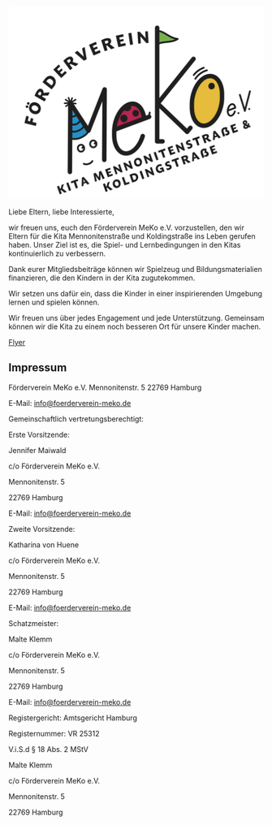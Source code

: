 ![Logo](logo.png)

Liebe Eltern,
liebe Interessierte,

wir freuen uns, euch den Förderverein MeKo e.V. vorzustellen, den wir Eltern für die Kita Mennonitenstraße und Koldingstraße ins Leben gerufen haben. Unser Ziel ist es, die Spiel- und Lernbedingungen in den Kitas kontinuierlich zu verbessern. 

Dank eurer Mitgliedsbeiträge können wir Spielzeug und Bildungsmaterialien finanzieren, die den Kindern in der Kita zugutekommen.

Wir setzen uns dafür ein, dass die Kinder in einer inspirierenden Umgebung lernen und spielen können.

Wir freuen uns über jedes Engagement und jede Unterstützung. Gemeinsam können wir die Kita zu einem noch besseren Ort für unsere Kinder machen.

[Flyer](MeKo_Flyer_06_dr.pdf)

## Impressum

Förderverein MeKo e.V.
Mennonitenstr. 5
22769 Hamburg


E-Mail: info@foerderverein-meko.de


Gemeinschaftlich
vertretungsberechtigt: 

Erste Vorsitzende:

Jennifer Maiwald

c/o Förderverein MeKo e.V.

Mennonitenstr. 5

22769 Hamburg

E-Mail: info@foerderverein-meko.de


Zweite Vorsitzende:

Katharina von Huene

c/o Förderverein MeKo e.V.

Mennonitenstr. 5

22769 Hamburg

E-Mail: info@foerderverein-meko.de


Schatzmeister:

Malte Klemm

c/o Förderverein MeKo e.V.

Mennonitenstr. 5

22769 Hamburg

E-Mail: info@foerderverein-meko.de


Registergericht: Amtsgericht Hamburg

Registernummer: VR 25312

V.i.S.d § 18 Abs. 2 MStV

Malte Klemm

c/o Förderverein MeKo e.V.

Mennonitenstr. 5

22769 Hamburg
